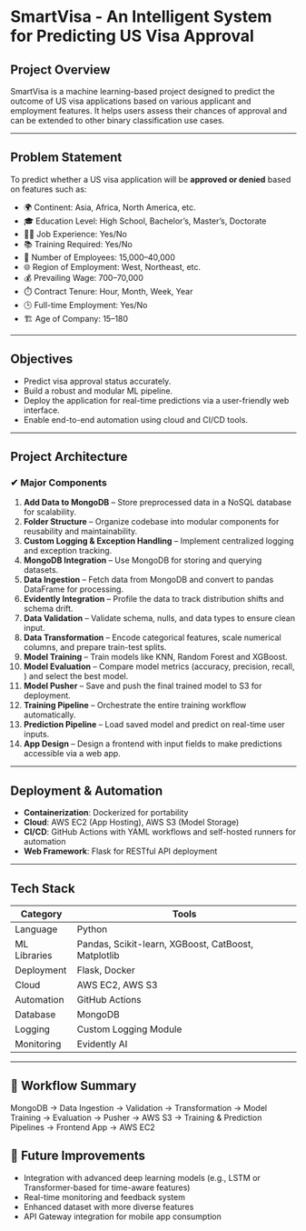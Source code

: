 # SmartVisa - An Intelligent System for Predicting US Visa Approval

##  Project Overview
SmartVisa is a machine learning-based project designed to predict the outcome of US visa applications based on various applicant and employment features. It helps users assess their chances of approval and can be extended to other binary classification use cases.

---

##  Problem Statement
To predict whether a US visa application will be **approved or denied** based on features such as:

- 🌍 Continent: Asia, Africa, North America, etc.
- 🎓 Education Level: High School, Bachelor’s, Master’s, Doctorate
- 👨‍💼 Job Experience: Yes/No
- 📚 Training Required: Yes/No
- 🏢 Number of Employees: 15,000–40,000
- 🌐 Region of Employment: West, Northeast, etc.
- 💰 Prevailing Wage: 700–70,000
- ⏱️ Contract Tenure: Hour, Month, Week, Year
- 🕒 Full-time Employment: Yes/No
- 🏗️ Age of Company: 15–180

---

##  Objectives

- Predict visa approval status accurately.
- Build a robust and modular ML pipeline.
- Deploy the application for real-time predictions via a user-friendly web interface.
- Enable end-to-end automation using cloud and CI/CD tools.

---

##  Project Architecture

### ✔ Major Components

1. **Add Data to MongoDB** – Store preprocessed data in a NoSQL database for scalability.
2. **Folder Structure** – Organize codebase into modular components for reusability and maintainability.
3. **Custom Logging & Exception Handling** – Implement centralized logging and exception tracking.
4. **MongoDB Integration** – Use MongoDB for storing and querying datasets.
5. **Data Ingestion** – Fetch data from MongoDB and convert to pandas DataFrame for processing.
6. **Evidently Integration** – Profile the data to track distribution shifts and schema drift.
7. **Data Validation** – Validate schema, nulls, and data types to ensure clean input.
8. **Data Transformation** – Encode categorical features, scale numerical columns, and prepare train-test splits.
9. **Model Training** – Train models like KNN, Random Forest and  XGBoost.
11. **Model Evaluation** – Compare model metrics (accuracy, precision, recall, ) and select the best model.
12. **Model Pusher** – Save and push the final trained model to S3 for deployment.
13. **Training Pipeline** – Orchestrate the entire training workflow automatically.
14. **Prediction Pipeline** – Load saved model and predict on real-time user inputs.
15. **App Design** – Design a frontend with input fields to make predictions accessible via a web app.

---

##  Deployment & Automation

- **Containerization**: Dockerized for portability
- **Cloud**: AWS EC2 (App Hosting), AWS S3 (Model Storage)
- **CI/CD**: GitHub Actions with YAML workflows and self-hosted runners for automation
- **Web Framework**: Flask for RESTful API deployment

---

##  Tech Stack

| Category | Tools |
|---------|-------|
| Language | Python |
| ML Libraries | Pandas, Scikit-learn, XGBoost, CatBoost, Matplotlib |
| Deployment | Flask, Docker |
| Cloud | AWS EC2, AWS S3 |
| Automation | GitHub Actions |
| Database | MongoDB |
| Logging | Custom Logging Module |
| Monitoring | Evidently AI |

---

## 🔄 Workflow Summary

MongoDB → Data Ingestion → Validation → Transformation
→ Model Training → Evaluation → Pusher → AWS S3
→ Training & Prediction Pipelines → Frontend App → AWS EC2

## 📝 Future Improvements

- Integration with advanced deep learning models (e.g., LSTM or Transformer-based for time-aware features)
- Real-time monitoring and feedback system
- Enhanced dataset with more diverse features
- API Gateway integration for mobile app consumption
